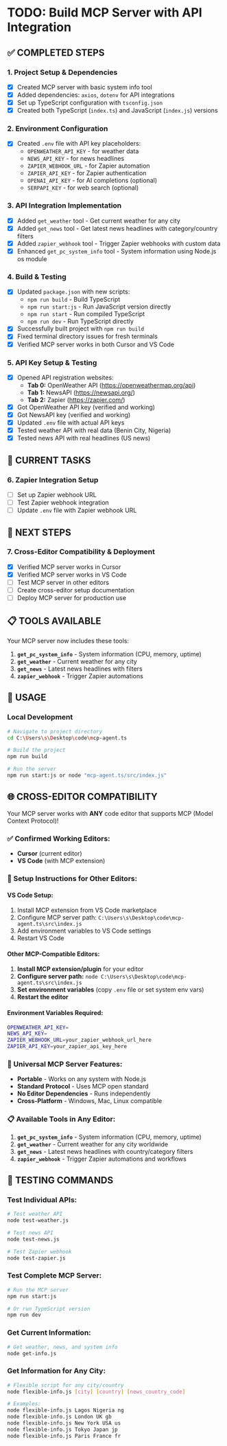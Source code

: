 # TODO: Build MCP Server with API Integration

## ✅ COMPLETED STEPS

### 1. Project Setup & Dependencies
- [x] Created MCP server with basic system info tool
- [x] Added dependencies: `axios`, `dotenv` for API integrations
- [x] Set up TypeScript configuration with `tsconfig.json`
- [x] Created both TypeScript (`index.ts`) and JavaScript (`index.js`) versions

### 2. Environment Configuration
- [x] Created `.env` file with API key placeholders:
  - `OPENWEATHER_API_KEY` - for weather data
  - `NEWS_API_KEY` - for news headlines
  - `ZAPIER_WEBHOOK_URL` - for Zapier automation
  - `ZAPIER_API_KEY` - for Zapier authentication
  - `OPENAI_API_KEY` - for AI completions (optional)
  - `SERPAPI_KEY` - for web search (optional)

### 3. API Integration Implementation
- [x] Added `get_weather` tool - Get current weather for any city
- [x] Added `get_news` tool - Get latest news headlines with category/country filters
- [x] Added `zapier_webhook` tool - Trigger Zapier webhooks with custom data
- [x] Enhanced `get_pc_system_info` tool - System information using Node.js os module

### 4. Build & Testing
- [x] Updated `package.json` with new scripts:
  - `npm run build` - Build TypeScript
  - `npm run start:js` - Run JavaScript version directly
  - `npm run start` - Run compiled TypeScript
  - `npm run dev` - Run TypeScript directly
- [x] Successfully built project with `npm run build`
- [x] Fixed terminal directory issues for fresh terminals
- [x] Verified MCP server works in both Cursor and VS Code

### 5. API Key Setup & Testing
- [x] Opened API registration websites:
  - **Tab 0:** OpenWeather API (https://openweathermap.org/api)
  - **Tab 1:** NewsAPI (https://newsapi.org/)
  - **Tab 2:** Zapier (https://zapier.com/)
- [x] Got OpenWeather API key (verified and working)
- [x] Got NewsAPI key (verified and working)
- [x] Updated `.env` file with actual API keys
- [x] Tested weather API with real data (Benin City, Nigeria)
- [x] Tested news API with real headlines (US news)

## 🔄 CURRENT TASKS

### 6. Zapier Integration Setup
- [ ] Set up Zapier webhook URL
- [ ] Test Zapier webhook integration
- [ ] Update `.env` file with Zapier webhook URL

## 🎯 NEXT STEPS

### 7. Cross-Editor Compatibility & Deployment
- [x] Verified MCP server works in Cursor
- [x] Verified MCP server works in VS Code
- [ ] Test MCP server in other editors
- [ ] Create cross-editor setup documentation
- [ ] Deploy MCP server for production use

## 📋 TOOLS AVAILABLE

Your MCP server now includes these tools:
1. **`get_pc_system_info`** - System information (CPU, memory, uptime)
2. **`get_weather`** - Current weather for any city
3. **`get_news`** - Latest news headlines with filters
4. **`zapier_webhook`** - Trigger Zapier automations

## 🚀 USAGE

### Local Development
```bash
# Navigate to project directory
cd C:\Users\s\Desktop\code\mcp-agent.ts

# Build the project
npm run build

# Run the server
npm run start:js or node "mcp-agent.ts/src/index.js"
```

## 🌐 CROSS-EDITOR COMPATIBILITY

Your MCP server works with **ANY** code editor that supports MCP (Model Context Protocol)!

### ✅ Confirmed Working Editors:
- **Cursor** (current editor)
- **VS Code** (with MCP extension)

### 🔧 Setup Instructions for Other Editors:

#### **VS Code Setup:**
1. Install MCP extension from VS Code marketplace
2. Configure MCP server path: `C:\Users\s\Desktop\code\mcp-agent.ts\src\index.js`
3. Add environment variables to VS Code settings
4. Restart VS Code

#### **Other MCP-Compatible Editors:**
1. **Install MCP extension/plugin** for your editor
2. **Configure server path:** `node C:\Users\s\Desktop\code\mcp-agent.ts\src\index.js`
3. **Set environment variables** (copy `.env` file or set system env vars)
4. **Restart the editor**

#### **Environment Variables Required:**
```bash
OPENWEATHER_API_KEY=
NEWS_API_KEY=
ZAPIER_WEBHOOK_URL=your_zapier_webhook_url_here
ZAPIER_API_KEY=your_zapier_api_key_here
```

### 🎯 Universal MCP Server Features:
- **Portable** - Works on any system with Node.js
- **Standard Protocol** - Uses MCP open standard
- **No Editor Dependencies** - Runs independently
- **Cross-Platform** - Windows, Mac, Linux compatible

### 📋 Available Tools in Any Editor:
1. **`get_pc_system_info`** - System information (CPU, memory, uptime)
2. **`get_weather`** - Current weather for any city worldwide
3. **`get_news`** - Latest news headlines with country/category filters
4. **`zapier_webhook`** - Trigger Zapier automations and workflows

## 🧪 TESTING COMMANDS

### Test Individual APIs:
```bash
# Test weather API
node test-weather.js

# Test news API  
node test-news.js

# Test Zapier webhook
node test-zapier.js
```

### Test Complete MCP Server:
```bash
# Run the MCP server
npm run start:js

# Or run TypeScript version
npm run dev
```

### Get Current Information:
```bash
# Get weather, news, and system info
node get-info.js
```

### Get Information for Any City:
```bash
# Flexible script for any city/country
node flexible-info.js [city] [country] [news_country_code]

# Examples:
node flexible-info.js Lagos Nigeria ng
node flexible-info.js London UK gb
node flexible-info.js New York USA us
node flexible-info.js Tokyo Japan jp
node flexible-info.js Paris France fr
```
